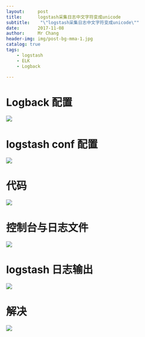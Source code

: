 ```yaml
---
layout:     post
title:     	logstash采集日志中文字符变成unicode
subtitle:    "\"logstash采集日志中文字符变成unicode\""
date:       2017-11-08
author:     Mr Chang
header-img: img/post-bg-mma-1.jpg
catalog: true
tags:
    - logstash
    - ELK
    - Logback

---
```



# Logback 配置

![](http://cdn-blog.jetbrains.org.cn/17-11-8/34096524.jpg)

# logstash conf 配置

![](http://cdn-blog.jetbrains.org.cn/17-11-8/45402644.jpg)

# 代码

![](http://cdn-blog.jetbrains.org.cn/17-11-8/28176900.jpg)

# 控制台与日志文件

![](http://cdn-blog.jetbrains.org.cn/17-11-8/29018276.jpg)

# logstash 日志输出

![](http://cdn-blog.jetbrains.org.cn/17-11-8/26423423.jpg)


# 解决

![](http://cdn-blog.jetbrains.org.cn/17-11-8/61481888.jpg)
